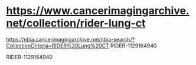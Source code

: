 

# https://www.cancerimagingarchive.net/collection/rider-lung-ct

https://nbia.cancerimagingarchive.net/nbia-search/?CollectionCriteria=RIDER%20Lung%20CT
RIDER-1129164940

RIDER-1129164940